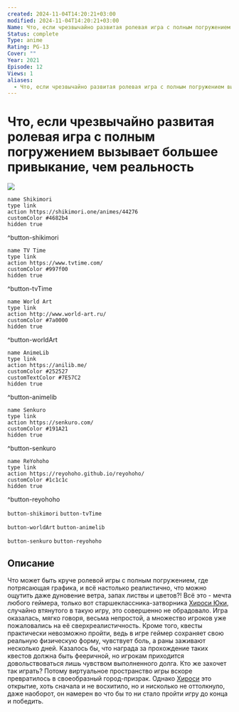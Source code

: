 ```yaml
---
created: 2024-11-04T14:20:21+03:00
modified: 2024-11-04T14:20:21+03:00
Name: Что, если чрезвычайно развитая ролевая игра с полным погружением вызывает большее привыкание, чем реальность
Status: complete
Type: anime
Rating: PG-13
Cover: ""
Year: 2021
Episode: 12
Views: 1
aliases:
  - Что, если чрезвычайно развитая ролевая игра с полным погружением вызывает большее привыкание, чем реальность
---
```


# Что, если чрезвычайно развитая ролевая игра с полным погружением вызывает большее привыкание, чем реальность

![](https://nyaa.shikimori.one/uploads/poster/animes/44276/efec88303cdc9ebe285c5760f2fe58b5.jpeg)

```button
name Shikimori
type link
action https://shikimori.one/animes/44276
customColor #4682b4
hidden true
```
^button-shikimori

```button
name TV Time
type link
action https://www.tvtime.com/
customColor #997f00
hidden true
```
^button-tvTime

```button
name World Art
type link
action http://www.world-art.ru/
customColor #7a0000
hidden true
```
^button-worldArt

```button
name AnimeLib
type link
action https://anilib.me/
customColor #252527
customTextColor #7E57C2
hidden true
```
^button-animelib

```button
name Senkuro
type link
action https://senkuro.com/
customColor #191A21
hidden true
```
^button-senkuro

```button
name ReYohoho
type link
action https://reyohoho.github.io/reyohoho/
customColor #1c1c1c
hidden true
```
^button-reyohoho

`button-shikimori` `button-tvTime`

`button-worldArt` `button-animelib`

`button-senkuro` `button-reyohoho`

## Описание

Что может быть круче ролевой игры с полным погружением, где потрясающая графика, и всё настолько реалистично, что можно ощутить даже дуновение ветра, запах листвы и цветов?! Всё это - мечта любого геймера, только вот старшеклассника-затворника [Хироси Юки](https://shikimori.one/characters/189067-hiroshi-yuuki), случайно втянутого в такую игру, это совершенно не обрадовало. Игра оказалась, мягко говоря, весьма непростой, а множество игроков уже пожаловались на её сверхреалистичность. Кроме того, квесты практически невозможно пройти, ведь в игре геймер сохраняет свою реальную физическую форму, чувствует боль, а раны заживают несколько дней. Казалось бы, что награда за прохождение таких квестов должна быть фееричной, но игрокам приходится довольствоваться лишь чувством выполненного долга. Кто же захочет так играть? Потому виртуальное пространство игры вскоре превратилось в своеобразный город-призрак. Однако [Хироси](https://shikimori.one/characters/189067-hiroshi-yuuki) это открытие, хоть сначала и не восхитило, но и нисколько не оттолкнуло, даже наоборот, он намерен во что бы то ни стало пройти игру до конца и победить.
